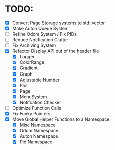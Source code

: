 # TODO:

- [X] Convert Page Storage systems to std::vector
- [X] Make Auton Queue System
- [ ] Refine Odom System / Fix PIDs
- [ ] Reduce Notification Clutter
- [ ] Fix Archiving System
- [X] Refactor Display API out of the header file
  - [X] Logger
  - [X] ColorRange
  - [X] Gradient
  - [X] Graph
  - [X] Adjustable Number
  - [X] Plot
  - [X] Page
  - [X] MenuSystem
  - [X] Notifcation Checker
- [ ] Optimize Function Calls
- [X] Fix Funky Pointers
- [X] Move Global Helper Functions to a Namespace
  - [X] Misc Namespace
  - [X] Odom Namespace
  - [X] Auton Namespace
  - [X] Pid Namespace